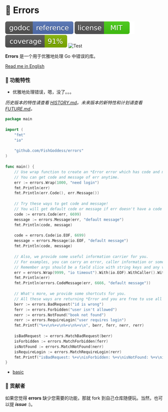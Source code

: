# 🧯 Errors

[![Go Doc](_icons/godoc.svg)](https://pkg.go.dev/github.com/FishGoddess/errors)
[![License](_icons/license.svg)](https://opensource.org/licenses/MIT)
[![Coverage](_icons/coverage.svg)](_icons/coverage.svg)
![Test](https://github.com/FishGoddess/errors/actions/workflows/test.yml/badge.svg)

**Errors** 是一个用于优雅地处理 Go 中错误的库。

[Read me in English](./README.en.md)

### 🙋‍ 功能特性

* 优雅地处理错误，嗯，没了。。。

_历史版本的特性请查看 [HISTORY.md](./HISTORY.md)。未来版本的新特性和计划请查看 [FUTURE.md](./FUTURE.md)。_

```go
package main

import (
	"fmt"
	"io"

	"github.com/FishGoddess/errors"
)

func main() {
	// Use wrap function to create an *Error error which has code and message.
	// You can get code and message of err anytime.
	err := errors.Wrap(1000, "need login")
	fmt.Println(err)
	fmt.Println(err.Code(), err.Message())

	// Try these ways to get code and message!
	// You will get default code or message if err doesn't have a code or message.
	code := errors.Code(err, 6699)
	message := errors.Message(err, "default message")
	fmt.Println(code, message)

	code = errors.Code(io.EOF, 6699)
	message = errors.Message(io.EOF, "default message")
	fmt.Println(code, message)

	// Also, we provide some useful information carrier for you.
	// For examples, you can carry an error, caller information or some args.
	// Remember args should be a field slice with string keys and any values.
	err = errors.Wrap(9999, "io timeout").With(io.EOF).WithCaller().WithArgs("user_id", 123, "timeout", "200ms")
	fmt.Println(err)
	fmt.Println(errors.CodeMessage(err, 6666, "default message"))

	// What's more, we provide some shortcuts for you.
	// All these ways are returning *Error and you are free to use all methods on *Error.
	berr := errors.BadRequest("id is wrong")
	ferr := errors.Forbidden("user isn't allowed")
	nerr := errors.NotFound("book not found")
	rerr := errors.RequireLogin("user requires login")
	fmt.Printf("%+v\n%+v\n%+v\n%+v\n", berr, ferr, nerr, rerr)

	isBadRequest := errors.MatchBadRequest(berr)
	isForbidden := errors.MatchForbidden(ferr)
	isNotFound := errors.MatchNotFound(nerr)
	isRequireLogin := errors.MatchRequireLogin(rerr)
	fmt.Printf("isBadRequest: %+v\nisForbidden: %+v\nisNotFound: %+v\nisRequireLogin: %+v\n", isBadRequest, isForbidden, isNotFound, isRequireLogin)
}

```

* [basic](_examples/basic.go)

### 👥 贡献者

如果您觉得 **errors** 缺少您需要的功能，那就 fork 到自己仓库随便玩。当然，也可以提 _**issue**_ :)。
